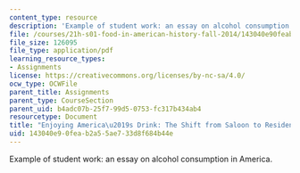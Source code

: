```yaml
---
content_type: resource
description: 'Example of student work: an essay on alcohol consumption in America.'
file: /courses/21h-s01-food-in-american-history-fall-2014/143040e90feab2a55ae733d8f684b44e_MIT21H_S01F14_Fin_Pa_Beer.pdf
file_size: 126095
file_type: application/pdf
learning_resource_types:
- Assignments
license: https://creativecommons.org/licenses/by-nc-sa/4.0/
ocw_type: OCWFile
parent_title: Assignments
parent_type: CourseSection
parent_uid: b4adc07b-25f7-99d5-0753-fc317b434ab4
resourcetype: Document
title: "Enjoying America\u2019s Drink: The Shift from Saloon to Residence"
uid: 143040e9-0fea-b2a5-5ae7-33d8f684b44e
---
```

Example of student work: an essay on alcohol consumption in America.